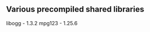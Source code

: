 Various precompiled shared libraries
------------------------------------

libogg - 1.3.2
mpg123 - 1.25.6